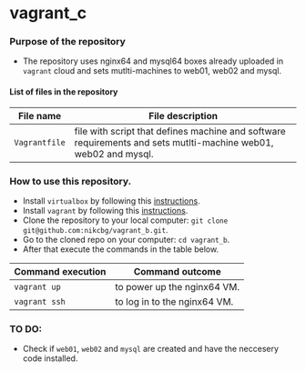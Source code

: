 # vagrant_c

### Purpose of the repository 
- The repository uses nginx64 and mysql64 boxes already uploaded in `vagrant` cloud and sets mutlti-machines to web01, web02 and mysql.

#### List of files in the repository

File name                            | File description 
------------------------------------ | --------------------------------------------------------------
`Vagrantfile` | file with script that defines machine and software requirements and sets mutlti-machine web01, web02 and mysql.


### How to use this repository. 
- Install `virtualbox` by following this [instructions](https://www.virtualbox.org/wiki/Downloads).
- Install `vagrant` by following this [instructions](https://www.vagrantup.com/docs/installation/).
- Clone the repository to your local computer: `git clone git@github.com:nikcbg/vagrant_b.git`.
- Go to the cloned repo on your computer: `cd vagrant_b`.
- After that execute the commands in the table below.

Command execution                    | Command outcome
------------------------------------ | --------------------------------------------------------------
`vagrant up` | to power up the nginx64 VM.
`vagrant ssh` | to log in to the nginx64 VM.


### TO DO:
- Check if `web01`, `web02` and `mysql` are created and have the neccesery code installed. 
